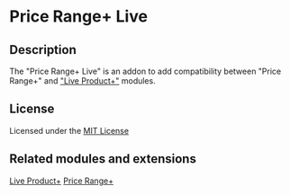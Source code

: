 # Price Range+ Live

## Description
The "Price Range+ Live" is an addon to add compatibility between "Price Range+" and ["Live Product+"](https://git.io/JfjUj) modules.

## License
Licensed under the [MIT License](https://git.io/JJv5m)

## Related modules and extensions
[Live Product+](https://git.io/JfjUj)
[Price Range+](https://git.io/Jf9GD)
